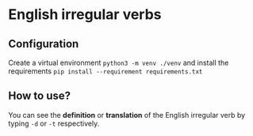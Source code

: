 # English irregular verbs

## Configuration
Create a virtual environment `python3 -m venv ./venv` and install the requirements `pip install --requirement requirements.txt`

## How to use?
You can see the **definition** or **translation** of the English irregular verb by typing `-d` or `-t` respectively.

